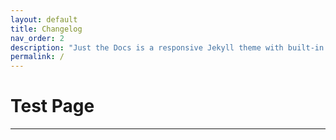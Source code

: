 ```yaml
---
layout: default
title: Changelog
nav_order: 2
description: "Just the Docs is a responsive Jekyll theme with built-in search that is easily customizable and hosted on GitHub Pages."
permalink: /
---
```


# Test Page
---